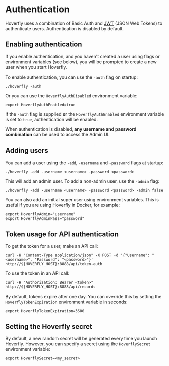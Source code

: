 # Authentication
Hoverfly uses a combination of Basic Auth and [JWT](https://jwt.io/) (JSON Web Tokens) to authenticate users. Authentication is disabled by default.

## Enabling authentication

If you enable authentication, and you haven't created a user using flags or environment variables (see below), you will be prompted to create a new user when you start Hoverfly.

To enable authentication, you can use the `-auth` flag on startup:

    ./hoverfly -auth
    
Or you can use the `HoverflyAuthDisabled` environment variable:

    export HoverflyAuthEnabled=true
    
If the `-auth` flag is supplied **or** the `HoverflyAuthEnabled` environment variable is set to `true`, authentication will be enabled. 

When authentication is disabled, **any username and password combination** can be used to access the Admin UI. 

    
## Adding users

You can add a user using the `-add`, `-username` and `-password` flags at startup:

    ./hoverfly -add -username <username> -password <password>
    
This will add an admin user. To add a non-admin user, use the `-admin` flag:

    ./hoverfly -add -username <username> -password <password> -admin false

You can also add an initial super user using environment variables. This is useful if you are using Hoverfly in Docker, for example:

    export HoverflyAdmin="username"
    export HoverflyAdminPass="password"
    
## Token usage for API authentication

To get the token for a user, make an API call:

    curl -H "Content-Type application/json" -X POST -d '{"Username": "<username>", "Password": "<password>"}' http://${HOVERFLY_HOST}:8888/api/token-auth

To use the token in an API call:

    curl -H "Authorization: Bearer <token>" http://${HOVERFLY_HOST}:8888/api/records

By default, tokens expire after one day. You can override this by setting the `HoverflyTokenExpiration` environment variable in seconds:

    export HoverflyTokenExpiration=3600
    
## Setting the Hoverfly secret

By default, a new random secret will be generated every time you launch Hoverfly. However, you can specify a secret using the `HoverflySecret` environment variable:

    export HoverflySecret=<my_secret>

